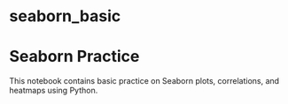 # seaborn_basic
# Seaborn Practice
This notebook contains basic practice on Seaborn plots, correlations, and heatmaps using Python.

